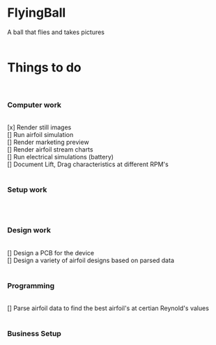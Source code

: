 # FlyingBall
A ball that flies and takes pictures<br/>
<br/>
<h1>Things to do</h1>
<br/>
<h3>Computer work</h3><br/>
[x] Render still images<br/>
[] Run airfoil simulation <br/>
[] Render marketing preview<br/>
[] Render airfoil stream charts<br/>
[] Run electrical simulations (battery)<br/>
[] Document Lift, Drag characteristics at different RPM's<br/>
<br/>
<h3>Setup work</h3><br/>
<br/>
<h3>Design work</h3><br/>
[] Design a PCB for the device<br/>
[] Design a variety of airfoil designs based on parsed data<br/>
<br/>
<h3>Programming</h3><br/>
[] Parse airfoil data to find the best airfoil's at certian Reynold's values<br/>
<br/>
<h3>Business Setup</h3><br/>
<br/>
